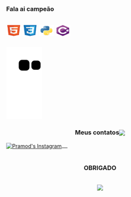 <div align="left">
  <h3>Fala ai campeão</h3></br>
</div>
<div style="display: inline_block">
  <img align="center" alt="Jeff-HTML" height="30" width="40" src="https://raw.githubusercontent.com/devicons/devicon/master/icons/html5/html5-original.svg">
  <img align="center" alt="Jeff-CSS" height="30" width="40" src="https://raw.githubusercontent.com/devicons/devicon/master/icons/css3/css3-original.svg">
  <img align="center" alt="Jeff-Python" height="30" width="40" src="https://raw.githubusercontent.com/devicons/devicon/master/icons/python/python-original.svg">
  <img align="center" alt="Jeff-Csharp" height="30" width="40" src="https://raw.githubusercontent.com/devicons/devicon/master/icons/csharp/csharp-original.svg">
  
 ##

<div> 
  
 ![Snake animation](https://github.com/rafaballerini/rafaballerini/blob/output/github-contribution-grid-snake.svg)
</div>
<div align="center">
<h3 align="center"> Meus contatos<img align="center" src="https://github.com/rajput2107/rajput2107/blob/master/Assets/Handshake.gif" height="33px" /></h3> 
</div>

<a href="https://www.instagram.com/gueedes.jpeg/" target="blank">
<img align="center" alt="Pramod's Instagram" width="30px" src="https://www.vectorlogo.zone/logos/instagram/instagram-icon.svg" /> &nbsp; &nbsp;
</a>
<br/>
<br/>
<div align="center">
<h3 align="center">OBRIGADO</h3></br>
<img align="center" src="https://c.tenor.com/pUHK9yNpRj8AAAAM/casimito-casimiro.gif"/>
</div>
